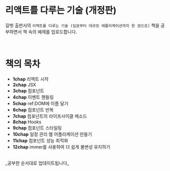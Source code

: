 # 리액트를 다루는 기술 (개정판)

길벗 출판사의 `리액트를 다루는 기술 (입문부터 대규모 애플리케이션까지 한 권으로)` 책을 공부하면서 책 속의 예제를 업로드합니다.

<br>

# 책의 목차

- **1chap** 리액트 시작
- **2chap** JSX
- **3chap** 컴포넌트
- **4chap** 이벤트 핸들링
- **5chap** ref:DOM에 이름 달기
- **6chap** 컴포넌트 반복
- **7chap** 컴포넌트의 라이프사이클 메소드
- **8chap** Hooks
- **9chap** 컴포넌트 스타일링
- **10chap** 일정 관리 웹 어플리케이션 만들기
- **11chap** 컴포넌트 성능 최적화
- **12chap** immer를 사용하여 더 쉽게 불변성 유지하기

<br>
  _공부한 순서대로 업데이트됩니다_
